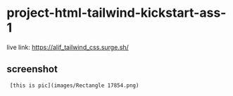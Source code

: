 # project-html-tailwind-kickstart-ass-1

live link: https://alif_tailwind_css.surge.sh/



## screenshot
    

     [this is pic](images/Rectangle 17854.png)
 



